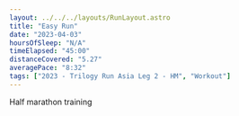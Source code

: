 ```yaml
---
layout: ../../../layouts/RunLayout.astro
title: "Easy Run"
date: "2023-04-03"
hoursOfSleep: "N/A"
timeElapsed: "45:00"
distanceCovered: "5.27"
averagePace: "8:32"
tags: ["2023 - Trilogy Run Asia Leg 2 - HM", "Workout"]
---
```


Half marathon training
